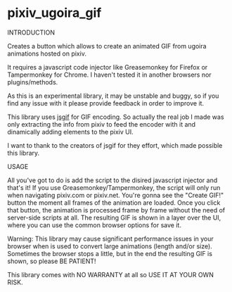 pixiv_ugoira_gif
================

INTRODUCTION

Creates a button which allows to create an animated GIF from ugoira animations hosted on pixiv.

It requires a javascript code injector like Greasemonkey for Firefox or Tampermonkey for Chrome. I haven't tested it in another browsers nor plugins/methods.

As this is an experimental library, it may be unstable and buggy, so if you find any issue with it please provide feedback in order to improve it.

This library uses [jsgif](https://github.com/antimatter15/jsgif) for GIF encoding. So actually the real job I made was only extracting the info from pixiv to feed the encoder with it and dinamically adding elements to the pixiv UI.

I want to thank to the creators of jsgif for they effort, which made possible this library.

USAGE

All you've got to do is add the script to the disired javascript injector and that's it! If you use Greasemonkey/Tampermonkey, the script will only run when navigating pixiv.com or pixiv.net. You're gonna see the "Create GIF!" button the moment all frames of the animation are loaded. Once you click that button, the animation is processed frame by frame without the need of server-side scripts at all. The resulting GIF is shown in a layer over the UI, where you can use the common browser options for save it.

Warning: This library may cause significant performance issues in your browser when is used to convert large animations (length and/or size). Sometimes the browser stops a little, but in the end the resulting GIF is shown, so please BE PATIENT!

This library comes with NO WARRANTY at all so USE IT AT YOUR OWN RISK.
